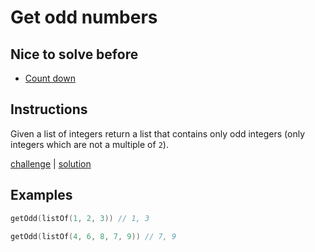 # Get odd numbers

## Nice to solve before

- [Count down](../countdown/readme.md)

## Instructions

Given a list of integers return a list that contains only odd integers (only integers which are not a multiple of `2`).

[challenge](challenge.kt) | [solution](solution.kt)

## Examples

```kotlin
getOdd(listOf(1, 2, 3)) // 1, 3

getOdd(listOf(4, 6, 8, 7, 9)) // 7, 9

```

